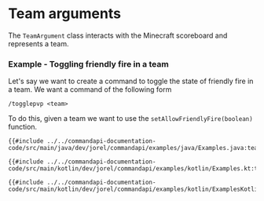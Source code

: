# Team arguments

The `TeamArgument` class interacts with the Minecraft scoreboard and represents a team.

<div class="example">

### Example - Toggling friendly fire in a team

Let's say we want to create a command to toggle the state of friendly fire in a team. We want a command of the following form

```mccmd
/togglepvp <team>
```

To do this, given a team we want to use the `setAllowFriendlyFire(boolean)` function.

<div class="multi-pre">

```java,Java
{{#include ../../commandapi-documentation-code/src/main/java/dev/jorel/commandapi/examples/java/Examples.java:teamarguments}}
```

```kotlin,Kotlin
{{#include ../../commandapi-documentation-code/src/main/kotlin/dev/jorel/commandapi/examples/kotlin/Examples.kt:teamarguments}}
```

```kotlin,Kotlin_DSL
{{#include ../../commandapi-documentation-code/src/main/kotlin/dev/jorel/commandapi/examples/kotlin/ExamplesKotlinDSL.kt:teamarguments}}
```

</div>

</div>

